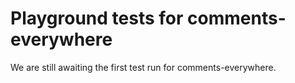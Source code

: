 # Playground tests for comments-everywhere
We are still awaiting the first test run for comments-everywhere.
